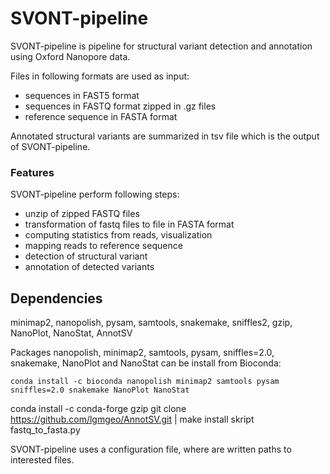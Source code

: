 # SVONT-pipeline
SVONT-pipeline is pipeline for structural variant detection and annotation using Oxford Nanopore data. 

Files in following formats are used as input:
- sequences in FAST5 format
- sequences in FASTQ format zipped in .gz files
- reference sequence in FASTA format

Annotated structural variants are summarized in tsv file which is the output of SVONT-pipeline. 

### Features
SVONT-pipeline perform following steps:
- unzip of zipped FASTQ files
- transformation of fastq files to file in FASTA format
- computing statistics from reads, visualization 
- mapping reads to reference sequence
- detection of structural variant
- annotation of detected variants


## Dependencies
minimap2, nanopolish, pysam, samtools, snakemake, sniffles2, gzip, NanoPlot, NanoStat, AnnotSV

Packages nanopolish, minimap2, samtools, pysam, sniffles=2.0, snakemake, NanoPlot and NanoStat can be install from Bioconda:
```
conda install -c bioconda nanopolish minimap2 samtools pysam sniffles=2.0 snakemake NanoPlot NanoStat
```

conda install -c conda-forge gzip
git clone https://github.com/lgmgeo/AnnotSV.git | make install
skript fastq_to_fasta.py

SVONT-pipeline uses a configuration file, where are written paths to interested files.
